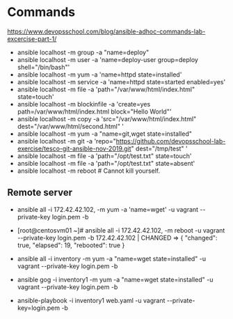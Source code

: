 # Commands
https://www.devopsschool.com/blog/ansible-adhoc-commands-lab-excercise-part-1/

- ansible localhost -m group -a "name=deploy"
- ansible localhost -m user -a 'name=deploy-user group=deploy shell="/bin/bash"'
- ansible localhost -m yum -a 'name=httpd state=installed'
- ansible localhost -m service -a 'name=httpd state=started enabled=yes'
- ansible localhost -m file -a 'path="/var/www/html/index.html" state=touch'
- ansible localhost -m blockinfile -a 'create=yes path=/var/www/html/index.html block="Hello World"'
- ansible localhost -m copy -a 'src="/var/www/html/index.html" dest="/var/www/html/second.html" '
- ansible localhost -m yum -a "name=git,wget state=installed"
- ansible localhost -m git -a 'repo="https://github.com/devopsschool-lab-exercise/tesco-git-ansible-nov-2019.git" dest="/tmp/test" '
- ansible localhost -m file -a 'path="/opt/test.txt" state=touch'
- ansible localhost -m file -a 'path="/opt/test.txt" state=absent'
- ansible localhost -m reboot # Cannot kill yourself.


## Remote server
- ansible all -i 172.42.42.102, -m yum -a 'name=wget' -u vagrant --private-key login.pem -b
- [root@centosvm01 ~]# ansible all -i 172.42.42.102, -m reboot -u vagrant --private-key login.pem -b
172.42.42.102 | CHANGED => {
    "changed": true,
    "elapsed": 19,
    "rebooted": true
}


- ansible all -i inventory -m yum -a "name=wget state=installed" -u vagrant --private-key login.pem -b
- ansible gog -i inventory1 -m yum -a "name=wget state=installed" -u vagrant --private-key login.pem -b
- ansible-playbook -i inventory1 web.yaml -u vagrant --private-key=login.pem -b
